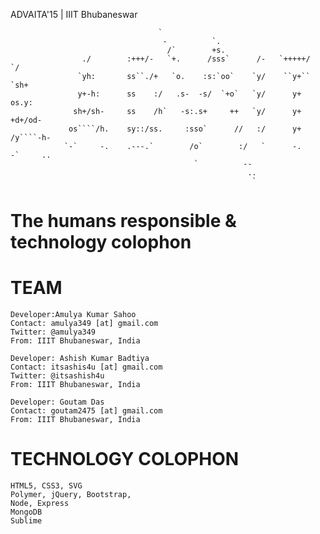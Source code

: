 ADVAITA'15 | IIIT Bhubaneswar

                                                                                                   
                                                                                                   
                                     `                                                              
                                      -          `.                                                
                                       /`        +s.                                                
                    ./        :+++/-   `+.      /sss`      /-   `+++++/      `/                    
                   `yh:       ss``./+   `o.    :s:`oo`    `y/    ``y+``     `sh+                    
                   y+-h:      ss    :/   .s-  -s/  `+o`   `y/      y+       os.y:                  
                  sh+/sh-     ss    /h`   -s:.s+     ++   `y/      y+      +d+/od-                  
                 os````/h.    sy::/ss.     :sso`      //   :/      y+     /y````-h-                
                `-`     -.    .---.`        /o`        :/   `      -.     -`     ..                
                                             `          --                                          
                                                         ..                                        
                                                          `                                        
                                                                                                   

# The humans responsible & technology colophon

# TEAM

    Developer:Amulya Kumar Sahoo
    Contact: amulya349 [at] gmail.com
    Twitter: @amulya349
    From: IIIT Bhubaneswar, India

    Developer: Ashish Kumar Badtiya
    Contact: itsashis4u [at] gmail.com
    Twitter: @itsashish4u
    From: IIIT Bhubaneswar, India

    Developer: Goutam Das
    Contact: goutam2475 [at] gmail.com
    From: IIIT Bhubaneswar, India
 

# TECHNOLOGY COLOPHON

    HTML5, CSS3, SVG
    Polymer, jQuery, Bootstrap,
    Node, Express
    MongoDB
    Sublime
